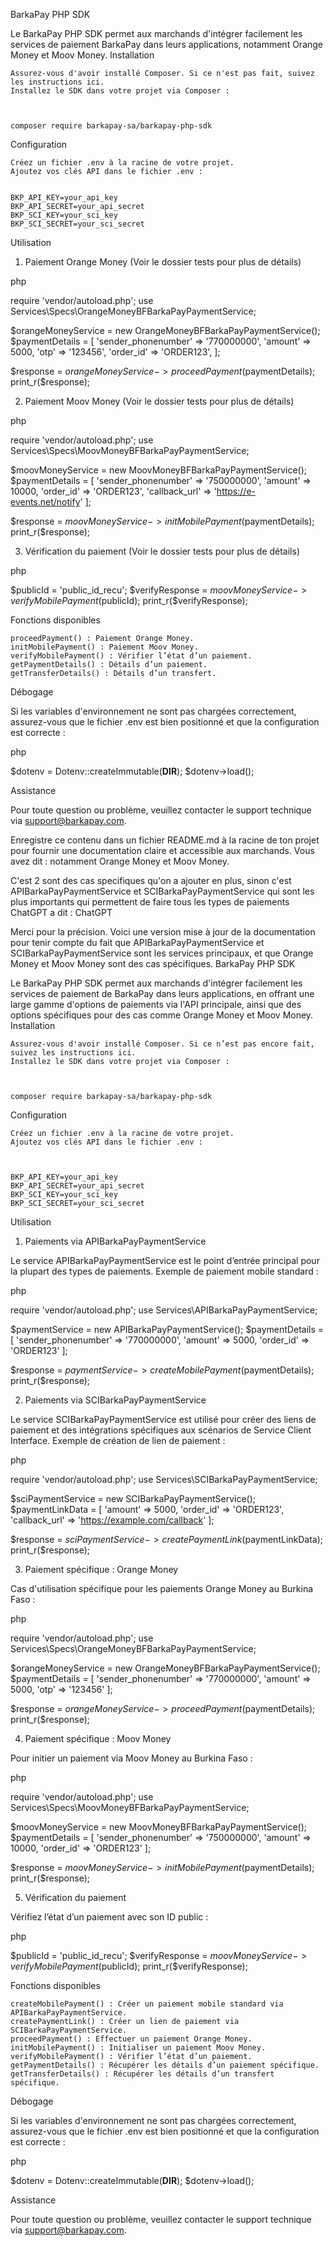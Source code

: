 BarkaPay PHP SDK

Le BarkaPay PHP SDK permet aux marchands d'intégrer facilement les services de paiement BarkaPay dans leurs applications, notamment Orange Money et Moov Money.
Installation

    Assurez-vous d'avoir installé Composer. Si ce n'est pas fait, suivez les instructions ici.
    Installez le SDK dans votre projet via Composer :

    

    composer require barkapay-sa/barkapay-php-sdk

Configuration

    Créez un fichier .env à la racine de votre projet.
    Ajoutez vos clés API dans le fichier .env :


    BKP_API_KEY=your_api_key
    BKP_API_SECRET=your_api_secret
    BKP_SCI_KEY=your_sci_key
    BKP_SCI_SECRET=your_sci_secret

Utilisation
1. Paiement Orange Money (Voir le dossier tests pour plus de détails)

php

require 'vendor/autoload.php';
use Services\Specs\OrangeMoneyBFBarkaPayPaymentService;

$orangeMoneyService = new OrangeMoneyBFBarkaPayPaymentService();
$paymentDetails = [
    'sender_phonenumber' => '770000000',
    'amount' => 5000,
    'otp' => '123456',
    'order_id' => 'ORDER123',
];

$response = $orangeMoneyService->proceedPayment($paymentDetails);
print_r($response);

2. Paiement Moov Money (Voir le dossier tests pour plus de détails)

php

require 'vendor/autoload.php';
use Services\Specs\MoovMoneyBFBarkaPayPaymentService;

$moovMoneyService = new MoovMoneyBFBarkaPayPaymentService();
$paymentDetails = [
    'sender_phonenumber' => '750000000',
    'amount' => 10000,
    'order_id' => 'ORDER123',
    'callback_url' => 'https://e-events.net/notify'
];

$response = $moovMoneyService->initMobilePayment($paymentDetails);
print_r($response);

3. Vérification du paiement (Voir le dossier tests pour plus de détails)

php

$publicId = 'public_id_recu';
$verifyResponse = $moovMoneyService->verifyMobilePayment($publicId);
print_r($verifyResponse);

Fonctions disponibles

    proceedPayment() : Paiement Orange Money.
    initMobilePayment() : Paiement Moov Money.
    verifyMobilePayment() : Vérifier l’état d’un paiement.
    getPaymentDetails() : Détails d’un paiement.
    getTransferDetails() : Détails d’un transfert.

Débogage

Si les variables d'environnement ne sont pas chargées correctement, assurez-vous que le fichier .env est bien positionné et que la configuration est correcte :

php

$dotenv = Dotenv::createImmutable(__DIR__);
$dotenv->load();

Assistance

Pour toute question ou problème, veuillez contacter le support technique via support@barkapay.com.

Enregistre ce contenu dans un fichier README.md à la racine de ton projet pour fournir une documentation claire et accessible aux marchands.
Vous avez dit :
 notamment Orange Money et Moov Money.

C'est 2 sont des cas specifiques qu'on a ajouter en plus, sinon c'est APIBarkaPayPaymentService et SCIBarkaPayPaymentService qui sont les plus importants qui permettent de faire tous les types de paiements
ChatGPT a dit :
ChatGPT

Merci pour la précision. Voici une version mise à jour de la documentation pour tenir compte du fait que APIBarkaPayPaymentService et SCIBarkaPayPaymentService sont les services principaux, et que Orange Money et Moov Money sont des cas spécifiques.
BarkaPay PHP SDK

Le BarkaPay PHP SDK permet aux marchands d'intégrer facilement les services de paiement de BarkaPay dans leurs applications, en offrant une large gamme d'options de paiements via l'API principale, ainsi que des options spécifiques pour des cas comme Orange Money et Moov Money.
Installation

    Assurez-vous d'avoir installé Composer. Si ce n’est pas encore fait, suivez les instructions ici.
    Installez le SDK dans votre projet via Composer :

    

    composer require barkapay-sa/barkapay-php-sdk

Configuration

    Créez un fichier .env à la racine de votre projet.
    Ajoutez vos clés API dans le fichier .env :

    

    BKP_API_KEY=your_api_key
    BKP_API_SECRET=your_api_secret
    BKP_SCI_KEY=your_sci_key
    BKP_SCI_SECRET=your_sci_secret

Utilisation
1. Paiements via APIBarkaPayPaymentService

Le service APIBarkaPayPaymentService est le point d’entrée principal pour la plupart des types de paiements.
Exemple de paiement mobile standard :

php

require 'vendor/autoload.php';
use Services\APIBarkaPayPaymentService;

$paymentService = new APIBarkaPayPaymentService();
$paymentDetails = [
    'sender_phonenumber' => '770000000',
    'amount' => 5000,
    'order_id' => 'ORDER123'
];

$response = $paymentService->createMobilePayment($paymentDetails);
print_r($response);

2. Paiements via SCIBarkaPayPaymentService

Le service SCIBarkaPayPaymentService est utilisé pour créer des liens de paiement et des intégrations spécifiques aux scénarios de Service Client Interface.
Exemple de création de lien de paiement :

php

require 'vendor/autoload.php';
use Services\SCIBarkaPayPaymentService;

$sciPaymentService = new SCIBarkaPayPaymentService();
$paymentLinkData = [
    'amount' => 5000,
    'order_id' => 'ORDER123',
    'callback_url' => 'https://example.com/callback'
];

$response = $sciPaymentService->createPaymentLink($paymentLinkData);
print_r($response);

3. Paiement spécifique : Orange Money

Cas d'utilisation spécifique pour les paiements Orange Money au Burkina Faso :

php

require 'vendor/autoload.php';
use Services\Specs\OrangeMoneyBFBarkaPayPaymentService;

$orangeMoneyService = new OrangeMoneyBFBarkaPayPaymentService();
$paymentDetails = [
    'sender_phonenumber' => '770000000',
    'amount' => 5000,
    'otp' => '123456'
];

$response = $orangeMoneyService->proceedPayment($paymentDetails);
print_r($response);

4. Paiement spécifique : Moov Money

Pour initier un paiement via Moov Money au Burkina Faso :

php

require 'vendor/autoload.php';
use Services\Specs\MoovMoneyBFBarkaPayPaymentService;

$moovMoneyService = new MoovMoneyBFBarkaPayPaymentService();
$paymentDetails = [
    'sender_phonenumber' => '750000000',
    'amount' => 10000,
    'order_id' => 'ORDER123'
];

$response = $moovMoneyService->initMobilePayment($paymentDetails);
print_r($response);

5. Vérification du paiement

Vérifiez l’état d’un paiement avec son ID public :

php

$publicId = 'public_id_recu';
$verifyResponse = $moovMoneyService->verifyMobilePayment($publicId);
print_r($verifyResponse);

Fonctions disponibles

    createMobilePayment() : Créer un paiement mobile standard via APIBarkaPayPaymentService.
    createPaymentLink() : Créer un lien de paiement via SCIBarkaPayPaymentService.
    proceedPayment() : Effectuer un paiement Orange Money.
    initMobilePayment() : Initialiser un paiement Moov Money.
    verifyMobilePayment() : Vérifier l’état d’un paiement.
    getPaymentDetails() : Récupérer les détails d’un paiement spécifique.
    getTransferDetails() : Récupérer les détails d’un transfert spécifique.

Débogage

Si les variables d'environnement ne sont pas chargées correctement, assurez-vous que le fichier .env est bien positionné et que la configuration est correcte :

php

$dotenv = Dotenv::createImmutable(__DIR__);
$dotenv->load();

Assistance

Pour toute question ou problème, veuillez contacter le support technique via support@barkapay.com.